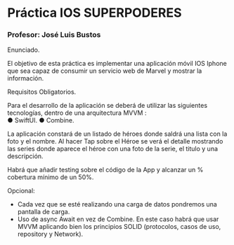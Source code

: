 # Práctica IOS SUPERPODERES
### Profesor: José Luis Bustos

Enunciado. 

El objetivo de esta práctica es implementar una aplicación móvil IOS Iphone que sea capaz de consumir un servicio web de Marvel y mostrar la información.  

Requisitos Obligatorios. 

Para el desarrollo de la aplicación se deberá de utilizar las siguientes tecnologías, dentro de una arquitectura MVVM :  
● SwiftUI. 
● Combine. 
 
La aplicación constará de un listado de héroes donde saldrá una lista con la foto y el nombre. Al hacer Tap sobre el Héroe se verá el detalle mostrando las series  donde aparece el héroe con una foto de la serie, el titulo y una descripción.  

Habrá que añadir testing sobre el código de la App y alcanzar un % cobertura mínimo de un 50%. 

Opcional:  

- Cada vez que se esté realizando una carga de datos pondremos una pantalla de carga.  
- Uso de async Await en vez de Combine. En este caso habrá que usar MVVM aplicando bien los principios SOLID (protocolos, casos de uso, repository y Network). 